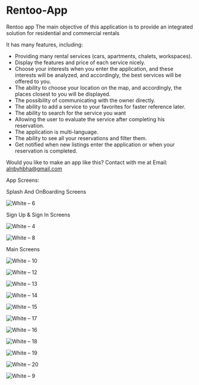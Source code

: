 # Rentoo-App

Rentoo app
The main objective of this application is to provide an integrated solution for residential and commercial rentals

It has many features, including:
* Providing many rental services (cars, apartments, chalets, workspaces).
* Display the features and price of each service nicely.
* Choose your interests when you enter the application, and these interests will be analyzed, and accordingly, the best services will be offered to you.
* The ability to choose your location on the map, and accordingly, the places closest to you will be displayed.
* The possibility of communicating with the owner directly.
* The ability to add a service to your favorites for faster reference later.
* The ability to search for the service you want
* Allowing the user to evaluate the service after completing his reservation.
* The application is multi-language.
* The ability to see all your reservations and filter them.
* Get notified when new listings enter the application or when your reservation is completed.

Would you like to make an app like this? Contact with me at Email: alnbyhbha@gmail.com

App Screens:

Splash And OnBoarding Screens

![White – 6](https://user-images.githubusercontent.com/42490211/235374205-68f905c4-7011-41de-b24e-785c880b5285.jpg)

Sign Up & Sign In Screens

![White – 4](https://user-images.githubusercontent.com/42490211/235374214-cf0c678a-28bb-4362-8200-bcdf2bba5b62.jpg)

![White – 8](https://user-images.githubusercontent.com/42490211/235374224-7e95920d-887b-4092-b5cf-63a7c832a3ed.jpg)

Main Screens

![White – 10](https://user-images.githubusercontent.com/42490211/235374602-688382f6-1c16-4e09-ac40-8c0b8d88e94c.jpg)

![White – 12](https://user-images.githubusercontent.com/42490211/235374945-8066ff3e-498d-4ae1-98b1-b9c27f81d2ac.jpg)

![White – 13](https://user-images.githubusercontent.com/42490211/235375060-1409137e-d2b0-4fd0-aaeb-25257fb5533f.jpg)

![White – 14](https://user-images.githubusercontent.com/42490211/235375156-25b68298-e4c7-46df-98d5-64a5a5845a0f.jpg)

![White – 15](https://user-images.githubusercontent.com/42490211/235375192-21c075b9-9175-4e73-b7e0-7794ae1846ec.jpg)

![White – 17](https://user-images.githubusercontent.com/42490211/235375294-7a68bd81-41ac-4cc6-ab8e-5801403c5135.jpg)

![White – 16](https://user-images.githubusercontent.com/42490211/235375530-bec52824-fb30-4f0d-8ec1-d23a94420545.jpg)

![White – 18](https://user-images.githubusercontent.com/42490211/235375337-84447ee3-621d-4dce-ab16-516368161169.jpg)

![White – 19](https://user-images.githubusercontent.com/42490211/235375451-dd96b35b-bb10-4ad1-b5de-dd843865f7a0.jpg)

![White – 20](https://user-images.githubusercontent.com/42490211/235375446-2dba88c1-4b71-4d09-b38c-aff90986f5d0.jpg)

![White – 9](https://user-images.githubusercontent.com/42490211/235374238-fdcdbb36-637a-40f6-b1aa-b0f15b079cc5.jpg)
